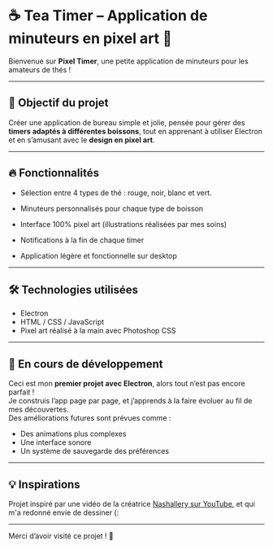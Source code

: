 # ☕ Tea Timer – Application de minuteurs en pixel art 🎨

Bienvenue sur **Pixel Timer**, une petite application de minuteurs pour les amateurs de thés !

---

## 🎯 Objectif du projet

Créer une application de bureau simple et jolie, pensée pour gérer des **timers adaptés à différentes boissons**, tout en apprenant à utiliser Electron et en s’amusant avec le **design en pixel art**.

---

## 🔥 Fonctionnalités

- Sélection entre 4 types de thé : rouge, noir, blanc et vert.
  
- Minuteurs personnalisés pour chaque type de boisson
- Interface 100% pixel art (illustrations réalisées par mes soins)
- Notifications à la fin de chaque timer
- Application légère et fonctionnelle sur desktop

---

## 🛠️ Technologies utilisées

- Electron  
- HTML / CSS / JavaScript  
- Pixel art réalisé à la main avec Photoshop CSS

---

## 🚧 En cours de développement

Ceci est mon **premier projet avec Electron**, alors tout n’est pas encore parfait !  
Je construis l’app page par page, et j’apprends à la faire évoluer au fil de mes découvertes.  
Des améliorations futures sont prévues comme :
- Des animations plus complexes
- Une interface sonore
- Un système de sauvegarde des préférences

---

## 💡 Inspirations

Projet inspiré par une vidéo de la créatrice [Nashallery sur YouTube](https://www.youtube.com/@Nashallery), et qui m'a redonné envie de dessiner (: 

---

Merci d’avoir visité ce projet ! 🌸  
